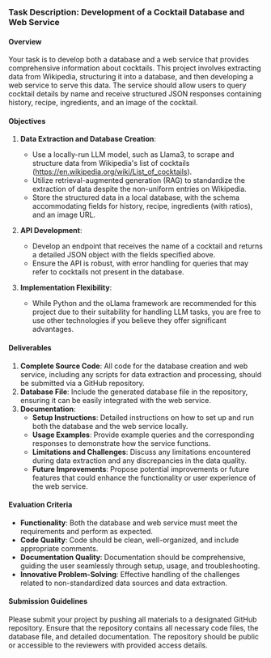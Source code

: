 ### Task Description: Development of a Cocktail Database and Web Service

#### Overview
Your task is to develop both a database and a web service that provides comprehensive information about cocktails. This project involves extracting data from Wikipedia, structuring it into a database, and then developing a web service to serve this data. The service should allow users to query cocktail details by name and receive structured JSON responses containing history, recipe, ingredients, and an image of the cocktail.

#### Objectives
1. **Data Extraction and Database Creation**:
   - Use a locally-run LLM model, such as Llama3, to scrape and structure data from Wikipedia's list of cocktails (https://en.wikipedia.org/wiki/List_of_cocktails).
   - Utilize retrieval-augmented generation (RAG) to standardize the extraction of data despite the non-uniform entries on Wikipedia.
   - Store the structured data in a local database, with the schema accommodating fields for history, recipe, ingredients (with ratios), and an image URL.

2. **API Development**:
   - Develop an endpoint that receives the name of a cocktail and returns a detailed JSON object with the fields specified above.
   - Ensure the API is robust, with error handling for queries that may refer to cocktails not present in the database.

3. **Implementation Flexibility**:
   - While Python and the oLlama framework are recommended for this project due to their suitability for handling LLM tasks, you are free to use other technologies if you believe they offer significant advantages.

#### Deliverables
1. **Complete Source Code**: All code for the database creation and web service, including any scripts for data extraction and processing, should be submitted via a GitHub repository.
2. **Database File**: Include the generated database file in the repository, ensuring it can be easily integrated with the web service.
3. **Documentation**:
   - **Setup Instructions**: Detailed instructions on how to set up and run both the database and the web service locally.
   - **Usage Examples**: Provide example queries and the corresponding responses to demonstrate how the service functions.
   - **Limitations and Challenges**: Discuss any limitations encountered during data extraction and any discrepancies in the data quality.
   - **Future Improvements**: Propose potential improvements or future features that could enhance the functionality or user experience of the web service.

#### Evaluation Criteria
- **Functionality**: Both the database and web service must meet the requirements and perform as expected.
- **Code Quality**: Code should be clean, well-organized, and include appropriate comments.
- **Documentation Quality**: Documentation should be comprehensive, guiding the user seamlessly through setup, usage, and troubleshooting.
- **Innovative Problem-Solving**: Effective handling of the challenges related to non-standardized data sources and data extraction.

#### Submission Guidelines
Please submit your project by pushing all materials to a designated GitHub repository. Ensure that the repository contains all necessary code files, the database file, and detailed documentation. The repository should be public or accessible to the reviewers with provided access details.

